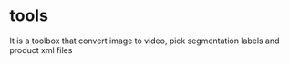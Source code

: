 # tools
It is a toolbox that convert image to video, pick segmentation labels and product xml files
